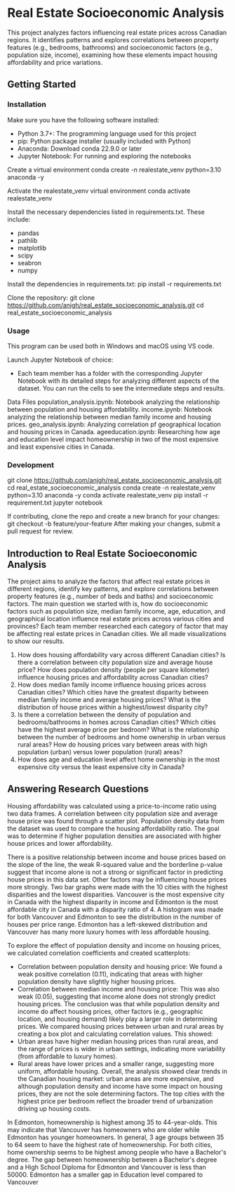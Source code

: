 # Real Estate Socioeconomic Analysis
This project analyzes factors influencing real estate prices across Canadian regions. It identifies patterns and explores correlations between property features (e.g., bedrooms, bathrooms) and socioeconomic factors (e.g., population size, income), examining how these elements impact housing affordability and price variations.
## Getting Started
### Installation

Make sure you have the following software installed:
- Python 3.7+: The programming language used for this project
- pip: Python package installer (usually included with Python)
- Anaconda: Download conda 22.9.0 or later
- Jupyter Notebook: For running and exploring the notebooks

Create a virtual environment 
conda create -n realestate_venv python=3.10 anaconda -y

Activate the realestate_venv virtual environment
conda activate realestate_venv

Install the necessary dependencies listed in requirements.txt. These include:
- pandas
- pathlib
- matplotlib
- scipy
- seabron
- numpy

Install the dependencies in requirements.txt:
pip install -r requirements.txt

Clone the repository:
git clone https://github.com/anjgh/real_estate_socioeconomic_analysis.git
cd real_estate_socioeconomic_analysis

### Usage
This program can be used both in Windows and macOS using VS code. 

Launch Jupyter Notebook of choice:
- Each team member has a folder with the corresponding Jupyter Notebook with its detailed steps for analyzing different aspects of the dataset. You can run the cells to see the intermediate steps and results.

Data Files
population_analysis.ipynb: Notebook analyzing the relationship between population and housing affordability.
income.ipynb: Notebook analyzing the relationship between median family income and housing prices.
geo_analysis.ipynb: Analyzing correlation pf geographical location and housing prices in Canada.
ageeducation.ipynb: Researching how age and education level impact homeownership in two of the most expensive and least expensive cities in Canada.

### Development
git clone https://github.com/anjgh/real_estate_socioeconomic_analysis.git
cd real_estate_socioeconomic_analysis
conda create -n realestate_venv python=3.10 anaconda -y
conda activate realestate_venv
pip install -r requirement.txt
jupyter notebook

If contributing, clone the repo and create a new branch for your changes:
git checkout -b feature/your-feature
After making your changes, submit a pull request for review.

## Introduction to Real Estate Socioeconomic Analysis
The project aims to analyze the factors that affect real estate prices in different regions, identify key patterns, and explore correlations between property features (e.g., number of beds and baths) and socioeconomic factors.
The main question we started with is, how do socioeconomic factors such as population size, median family income, age, education, and geographical location influence real estate prices across various cities and provinces? Each team member researched each category of factor that may be affecting real estate prices in Canadian cities. We all made visualizations to show our results.
1. How does housing affordability vary across different Canadian cities? Is there a correlation between city population size and average house price? How does population density (people per square kilometer) influence housing prices and affordability across Canadian cities?
2. How does median family income influence housing prices across Canadian cities? Which cities have the greatest disparity between median family income and average housing prices? What is the distribution of house prices within a highest/lowest disparity city?
3. Is there a correlation between the density of population and bedrooms/bathrooms in homes across Canadian cities? Which cities have the highest average price per bedroom? What is the relationship between the number of bedrooms and home ownership in urban versus rural areas? How do housing prices vary between areas with high population (urban) versus lower population (rural) areas?
4. How does age and education level affect home ownership in the most expensive city versus the least expensive city in Canada?

## Answering Research Questions
Housing affordability was calculated using a price-to-income ratio using two data frames. A correlation between city population size and average house price was found through a scatter plot. Population density data from the dataset was used to compare the housing affordability ratio. The goal was to determine if higher population densities are associated with higher house prices and lower affordability.

There is a positive relationship between income and house prices based on the slope of the line, the weak R-squared value and the borderline p-value suggest that income alone is not a strong or significant factor in predicting house prices in this data set. Other factors may be influencing house prices more strongly. Two bar graphs were made with the 10 cities with the highest disparities and the lowest disparities. Vancouver is the most expensive city in Canada with the highest disparity in income and Edmonton is the most affordable city in Canada with a disparity ratio of 4. A histogram was made for both Vancouver and Edmonton to see the distribution in the number of houses per price range. Edmonton has a left-skewed distribution and Vancouver has many more luxury homes with less affordable housing.

To explore the effect of population density and income on housing prices, we calculated correlation coefficients and created scatterplots:
- Correlation between population density and housing price: We found a weak positive correlation (0.11), indicating that areas with higher population density have slightly higher housing prices.
- Correlation between median income and housing price: This was also weak (0.05), suggesting that income alone does not strongly predict housing prices.
The conclusion was that while population density and income do affect housing prices, other factors (e.g., geographic location, and housing demand) likely play a larger role in determining prices.
We compared housing prices between urban and rural areas by creating a box plot and calculating correlation values. This showed:
- Urban areas have higher median housing prices than rural areas, and the range of prices is wider in urban settings, indicating more variability (from affordable to luxury homes).
- Rural areas have lower prices and a smaller range, suggesting more uniform, affordable housing.
Overall, the analysis showed clear trends in the Canadian housing market: urban areas are more expensive, and although population density and income have some impact on housing prices, they are not the sole determining factors. The top cities with the highest price per bedroom reflect the broader trend of urbanization driving up housing costs.

In Edmonton, homeownership is highest among 35 to 44-year-olds. This may indicate that Vancouver has homeowners who are older while Edmonton has younger homeowners. In general, 3 age groups between 35 to 64 seem to have the highest rate of homeownership. For both cities, home ownership seems to be highest among people who have a Bachelor's degree.
The gap between homeownership between a Bachelor's degree and a High School Diploma for Edmonton and Vancouver is less than 50000. Edmonton has a smaller gap in Education level compared to Vancouver


